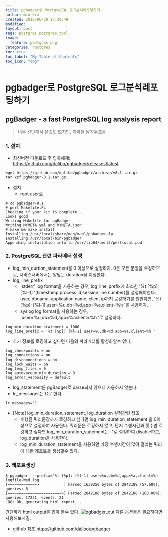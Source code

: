 ```yaml
---
title: pgbadger로 PostgreSQL 로그분석레포팅하기
author: min_kim
created: 2016/06/30 13:39:49
modified:
layout: post
tags: postgres postgres_tool
image:
  feature: postgres.png
categories: Postgres
toc: true
toc_label: "My Table of Contents"
toc_icon: "cog"
---
```


# pgbadger로 PostgreSQL 로그분석레포팅하기

## pgBadger - a fast PostgreSQL log analysis report

> 너무 간단해서 쓸것도 없지만, 기록을 남겨두겠음

### 1\. 설치

  * 최신버전 다운로드 후 압축해제: https://github.com/dalibo/pgbadger/releases/latest

```
wget https://github.com/dalibo/pgbadger/archive/v8.1.tar.gz
tar xzf pgbadger-8.1.tar.gz
```

  * 설치
    * root user로

```
# cd pgbadger-8.1
# perl Makefile.PL
Checking if your kit is complete...
Looks good
Writing Makefile for pgBadger
Writing MYMETA.yml and MYMETA.json
# make && make install
Installing /usr/local/share/man/man1/pgbadger.1p
Installing /usr/local/bin/pgbadger
Appending installation info to /usr/lib64/perl5/perllocal.pod
```

### 2\. PostgreSQL 관련 파라메터 설정

  * log_min_durtion_statement를 0 이상으로 설정하자. 0은 모든 문장을 로깅하므로, 서비스서버에서는 알맞는 duration을 지정한다.
  * log_line_prefix
    * 'stderr' log format을 사용하는 경우, log_line_prefix에 최소한 '%t [%p]: [%l-1] '(timestamp,process id,session line number)를 설정해야한다. user, dbname, application name, client ip까지 로깅하기를 원한다면, '%t [%p]: [%l-1] user=%u,db=%d,app=%a,client=%h '을 사용하자.
    * syslog log format을 사용하는 경우, 'user=%u,db=%d,app=%aclient=%h '로 설정하자.

```
log_min_duration_statement = 1000
log_line_prefix = '%t [%p]: [%l-1] user=%u,db=%d,app=%a,client=%h '
```

  * 추가 정보를 로깅하고 싶다면 다음의 파라메터를 활성화할수 있다.

```
log_checkpoints = on
log_connections = on
log_disconnections = on
log_lock_waits = on
log_temp_files = 0
log_autovacuum_min_duration = 0
log_error_verbosity = default
```

  * log_statement은 pgBadger로 parse되지 않으니 사용하지 않는다.
  * lc_messages는 C로 한다

```
lc_messages='C'
```

  * [Note] log_min_duration_statement, log_duration 설정관련 참조
    * 수행된 쿼리문장까지 로깅하고 싶다면 log_min_duration_statement 을 0이상으로 설정하여 사용한다. 쿼리문은 로깅하지 않고, 단지 수행시간과 횟수만 로깅하고 싶다면 log_min_duration_statement는 -1로 설정하여 disable하고, log_duration을 사용한다.
    * log_min_duration_statement을 사용하면 가장 수행시간이 많이 걸리는 쿼리에 대한 레포트를 생성할수 있다.

### 3\. 레포트생성

```
$ pgbadger  --prefix='%t [%p]: [%l-1] user=%u,db=%d,app=%a,client=%h '  logfile-Wed.log
[=============>           ] Parsed 1639250 bytes of 2842188 (57.68%), queries: 8
[========================>] Parsed 2842188 bytes of 2842188 (100.00%), queries: 17221, events: 21
LOG: Ok, generating html report...
```

간단하게 html output을 뽑아 볼수 있다.
![pgbadger_out](/wp-content/uploads/2016/06/pgbadger_out.png) 다른 옵션들은 필요하다면 사용해보시길.
* github 참조 <https://github.com/dalibo/pgbadger>
